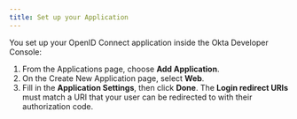 ```yaml
---
title: Set up your Application
---
```


You set up your OpenID Connect application inside the Okta Developer Console:

1. From the Applications page, choose **Add Application**.
2. On the Create New Application page, select **Web**.
3. Fill in the **Application Settings**, then click **Done**. The **Login redirect URIs** must match a URI that your user can be redirected to with their authorization code.

<NextSectionLink/>
